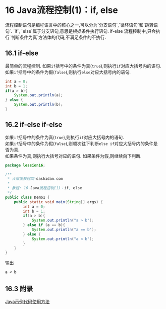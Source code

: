 16 Java流程控制(1)：if, else
===

<div class="jumbotron">
	<p>流程控制语句是编程语言中的核心之一,可以分为`分支语句`,`循环语句`和`跳转语句`. `if`, `else`属于分支语句,意思是根据条件执行语句. if-else 流程控制中,只会执行`判断条件为真`方法体的代码,不满足条件的不执行.
	</p>  
</div>
 

16.1 if-else
---

最简单的流程控制.
如果`if`括号中的条件为真(`true`),则执行`if`对应大括号内的语句.  
如果`if`括号中的条件为假(`false`),则执行`else`对应大括号内的语句.    

```java
int a = 0;
int b = 1;
if(a > b){
	System.out.println(a);
} else {
	System.out.println(b);
}
```

16.2 if-else if-else
---
如果`if`括号中的条件为真(`true`),则执行`if`对应大括号内的语句.  
如果`if`括号中的条件为假(`false`),则顺次往下判断`else if`对应大括号内的条件是否为真.  
如果条件为真,则执行大括号对应的语句.
如果条件为假,则继续向下判断.   

```java
package lession16;

/**
 * 大屎蛋教程网-dashidan.com
 *
 * 教程: 16.Java流程控制(1)：if, else
 */
public class Demo1 {
    public static void main(String[] args) {
        int a = 0;
        int b = 1;
        if(a > b){
            System.out.println("a > b");
        } else if (a == b){
            System.out.println("a == b");
        } else {
            System.out.println("a < b");
        }
    }
}
```

输出

	a < b

16.3 附录
---

[Java示例代码使用方法](http://localhost/article/java/addenda/Java示例代码使用方法.html)